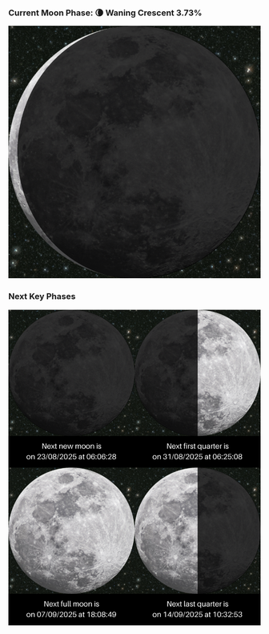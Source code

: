 ### Current Moon Phase: 🌘 Waning Crescent 3.73%
![Moon Phase](moonphase.png)
### Next Key Phases
![Gallery](gallery.png)